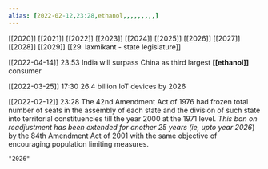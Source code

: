```yaml
---
alias: [2022-02-12,23:28,ethanol,,,,,,,,,]
---
```

[[2020]] [[2021]] [[2022]] [[2023]] [[2024]] [[2025]] [[2026]] [[2027]] [[2028]] [[2029]]
[[29. laxmikant - state legislature]]

[[2022-04-14]] 23:53
India will surpass China as third largest **[[ethanol]]** consumer

[[2022-03-25]] 17:30
26.4 billion IoT devices by 2026

[[2022-02-12]] 23:28
The 42nd Amendment Act of 1976 had frozen total number of seats in the assembly of each state and the division of such state into territorial constituencies till the year 2000 at the 1971 level. *This ban on readjustment has been extended for another 25 years (ie, upto year 2026*) by the 84th Amendment Act of 2001 with the same objective of encouraging population limiting measures.
```query 2022-03-25 17:28
"2026"
```